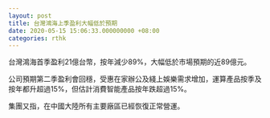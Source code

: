 ```yaml
---
layout: post
title: 台灣鴻海上季盈利大幅低於預期
date: 2020-05-15 15:06:33.000000000 +08:00
categories: rthk
---
```


台灣鴻海首季盈利21億台幣，按年減少89%，大幅低於市場預期的近89億元。

公司預期第二季盈利會回穩，受惠在家辦公及綫上娛樂需求增加，運算產品按季及按年都升超過15%，但估計消費智能產品按年跌超過15%。

集團又指，在中國大陸所有主要廠區已經恢復正常營運。
